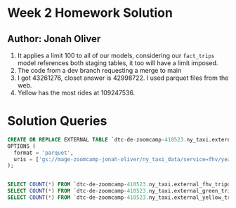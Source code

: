 # Week 2 Homework Solution
## Author: Jonah Oliver
   
1. It applies a limit 100 to all of our models, considering our `fact_trips` model references both staging tables, it too will have a limit imposed.
2. The code from a dev branch requesting a merge to main
3. I got 43261276, closet answer is 42998722. I used parquet files from the web.
4. Yellow has the most rides at 109247536.


# Solution Queries

```sql
CREATE OR REPLACE EXTERNAL TABLE `dtc-de-zoomcamp-410523.ny_taxi.external_fhv_tripdata`
OPTIONS (
  format = 'parquet',
  uris = ['gs://mage-zoomcamp-jonah-oliver/ny_taxi_data/service=fhv/year=2019/*.parquet']
);


SELECT COUNT(*) FROM `dtc-de-zoomcamp-410523.ny_taxi.external_fhv_tripdata`; -- 43261276
SELECT COUNT(*) FROM `dtc-de-zoomcamp-410523.ny_taxi.external_green_tripdata`; -- 8035161
SELECT COUNT(*) FROM `dtc-de-zoomcamp-410523.ny_taxi.external_yellow_tripdata`; -- 109247536
```